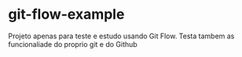 # git-flow-example
Projeto apenas para teste e estudo usando Git Flow.
Testa tambem as funcionaliade do proprio git e do Github
